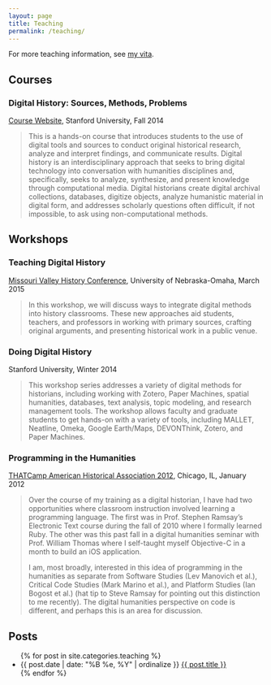 ```yaml
---
layout: page
title: Teaching
permalink: /teaching/
---
```


For more teaching information, see <a href="{{ site.owner.vita }}">my vita</a>.

## Courses

### Digital History: Sources, Methods, Problems

[Course Website](/teaching/hist205f.2014/), Stanford University, Fall 2014

> This is a hands-on course that introduces students to the use of digital tools
and sources to conduct original historical research, analyze and interpret
findings, and communicate results. Digital history is an interdisciplinary
approach that seeks to bring digital technology into conversation with
humanities disciplines and, specifically, seeks to analyze, synthesize, and
present knowledge through computational media. Digital historians create digital archival collections, databases, digitize objects, analyze humanistic
material in digital form, and addresses scholarly questions often difficult, if not
impossible, to ask using non-computational methods.

## Workshops

### Teaching Digital History

[Missouri Valley History Conference](https://docs.google.com/document/d/11Efu9HDXd2ASVCDIGUtJxQE-JOlOCSw1G5V26TTOuNU/edit?usp=sharing), University of Nebraska-Omaha, March 2015

> In this workshop, we will discuss ways to integrate digital methods into history classrooms. These new approaches aid students, teachers, and professors in working with primary sources, crafting original arguments, and presenting historical work in a public venue.

### Doing Digital History

Stanford University, Winter 2014

> This workshop series addresses a variety of digital methods for historians,
> including working with Zotero, Paper Machines, spatial humanities,
> databases, text analysis, topic modeling, and research management tools. The
> workshop allows faculty and graduate students to get hands-on with a variety
> of tools, including MALLET, Neatline, Omeka, Google Earth/Maps, DEVONThink,
> Zotero, and Paper Machines.

### Programming in the Humanities

[THATCamp American Historical Association
2012](http://aha2012.thatcamp.org/01/04/session-proposal-programming-in-the-humanities/), Chicago, IL, January 2012

> Over the course of my training as a digital historian, I have had two
> opportunities where classroom instruction involved learning a programming
> language. The first was in Prof. Stephen Ramsay’s Electronic Text course
> during the fall of 2010 where I formally learned Ruby. The other was this
> past fall in a digital humanities seminar with Prof. William Thomas where I
> self-taught myself Objective-C in a month to build an iOS application.
>
> I am, most broadly, interested in this idea of programming in the humanities
> as separate from Software Studies (Lev Manovich et al.), Critical Code
> Studies (Mark Marino et al.), and Platform Studies (Ian Bogost et al.) (hat
> tip to Steve Ramsay for pointing out this distinction to me recently). The
> digital humanities perspective on code is different, and perhaps this is an
> area for discussion.

## Posts

<ul class="listing">
{% for post in site.categories.teaching %}
    <li>
        <span>{{ post.date | date: "%B %e, %Y" | ordinalize  }}</span>
        <a href="{{ post.url }}">{{ post.title }}</a>
    </li>
{% endfor %}
</ul>
